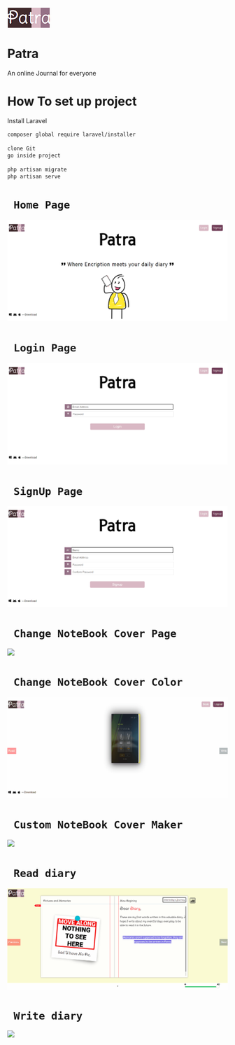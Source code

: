 <img src="screenshots/patra_logo.PNG"><br/>
# Patra
 An online Journal for everyone
 
 # How To set up project
 
Install Laravel
```
composer global require laravel/installer
 
clone Git
go inside project 
 
php artisan migrate
php artisan serve
```

 
# ` Home Page`
<img src="screenshots/patra_homepage.png"><br/>


# ` Login Page`
<img src="screenshots/patra_loginpage.png"><br/>

# ` SignUp Page`
<img src="screenshots/patra_signuppage.png"><br/>

# ` Change NoteBook Cover Page`
<img src="screenshots/patra_changecover.gif"><br/>


# ` Change NoteBook Cover Color`
<img src="screenshots/patra_changecover_color.gif"><br/>


# ` Custom NoteBook Cover Maker`
<img src="screenshots/patra_notebook_custom_cover_diary.gif"><br/>

# ` Read diary`
<img src="screenshots/patra_read_diary.gif"><br/>

# ` Write diary`
<img src="screenshots/patra_write_diary.gif"><br/>
